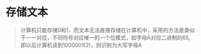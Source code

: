 # 存储文本

> 计算机只能存储0和1，而文本无法直接存储在计算机中，采用的方法是类似于一一对应，不同符号对应唯一的一个位模式，如字母A对应二进制的65,即以后计算机读到1000001(2)，则识别为大写字母A


